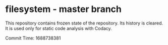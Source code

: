# filesystem - master branch

This repository contains frozen state of the repository.
Its history is cleared. It is used only for static code
analysis with Codacy.

Commit Time: 1688738381